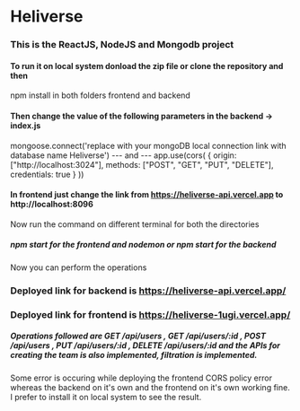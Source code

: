 # Heliverse

### This is the ReactJS, NodeJS and Mongodb project


#### To run it on local system donload the zip file or clone the repository and then

npm install in both folders frontend and backend



#### Then change the value of the following parameters in the backend -> index.js

mongoose.connect('replace with your mongoDB local connection link with database name Heliverse')
--- and ---
app.use(cors(
    {
        origin: ["http://localhost:3024"],
        methods: ["POST", "GET", "PUT", "DELETE"],
        credentials: true
    }
))

#### In frontend just change the link from https://heliverse-api.vercel.app to http://localhost:8096

Now run the command on different terminal for both the directories
##### npm start for the frontend and nodemon or npm start for the backend

Now you can perform the operations

### Deployed link for backend is https://heliverse-api.vercel.app/

### Deployed link for frontend is https://heliverse-1ugi.vercel.app/

##### Operations followed are GET /api/users , GET /api/users/:id , POST /api/users , PUT /api/users/:id , DELETE /api/users/:id and the APIs for creating the team is also implemented, filtration is implemented.

Some error is occuring while deploying the frontend CORS policy error whereas the backend on it's own and the frontend on it's own working fine. I prefer to install it on local system to see the result.
